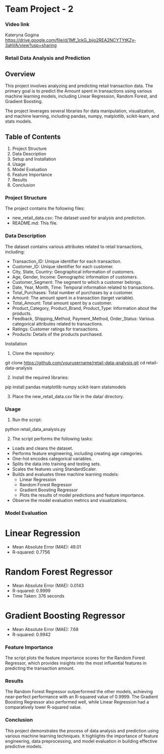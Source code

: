 # Team Project - 2

### Video link

Kateryna Gogina https://drive.google.com/file/d/1Mf_1ckG_bjio2REA2NCYTYtKZy-3ahVA/view?usp=sharing

### Retail Data Analysis and Prediction

## Overview

This project involves analyzing and predicting retail transaction data. The primary goal is to predict the Amount spent in transactions using various machine learning models, including Linear Regression, Random Forest, and Gradient Boosting.

The project leverages several libraries for data manipulation, visualization, and machine learning, including pandas, numpy, matplotlib, scikit-learn, and stats models.

## Table of Contents

1. Project Structure
2. Data Description
3. Setup and Installation
4. Usage
5. Model Evaluation
6. Feature Importance
7. Results
8. Conclusion

### Project Structure

The project contains the following files:

- new_retail_data.csv: The dataset used for analysis and prediction.
- README.md: This file.

### Data Description

The dataset contains various attributes related to retail transactions, including:

- Transaction_ID: Unique identifier for each transaction.
- Customer_ID: Unique identifier for each customer.
- City, State, Country: Geographical information of customers.
- Age, Gender, Income: Demographic information of customers.
- Customer_Segment: The segment to which a customer belongs.
- Date, Year, Month, Time: Temporal information related to transactions.
- Total_Purchases: Total number of purchases by a customer.
- Amount: The amount spent in a transaction (target variable).
- Total_Amount: Total amount spent by a customer.
- Product_Category, Product_Brand, Product_Type: Information about the products.
- Feedback, Shipping_Method, Payment_Method, Order_Status: Various categorical attributes related to transactions.
- Ratings: Customer ratings for transactions.
- Products: Details of the products purchased.

Installation

1. Clone the repository:

git clone https://github.com/yourusername/retail-data-analysis.git
cd retail-data-analysis

2. Install the required libraries:

pip install pandas matplotlib numpy scikit-learn statsmodels

3. Place the new_retail_data.csv file in the data/ directory.

### Usage

1. Run the script:

python retail_data_analysis.py

2. The script performs the following tasks:

- Loads and cleans the dataset.
- Performs feature engineering, including creating age categories.
- One-hot encodes categorical variables.
- Splits the data into training and testing sets.
- Scales the features using StandardScaler.
- Builds and evaluates three machine learning models:
  - Linear Regression
  - Random Forest Regressor
  - Gradient Boosting Regressor
  - Plots the results of model predictions and feature importance.
- Observe the model evaluation metrics and visualizations.

### Model Evaluation

# Linear Regression

- Mean Absolute Error (MAE): 49.01
- R-squared: 0.7756

# Random Forest Regressor

- Mean Absolute Error (MAE): 0.0143
- R-squared: 0.9999
- Time Taken: 376 seconds

# Gradient Boosting Regressor

- Mean Absolute Error (MAE): 7.68
- R-squared: 0.9942

### Feature Importance

The script plots the feature importance scores for the Random Forest Regressor, which provides insights into the most influential features in predicting the transaction amount.

### Results

The Random Forest Regressor outperformed the other models, achieving near-perfect performance with an R-squared value of 0.9999. The Gradient Boosting Regressor also performed well, while Linear Regression had a comparatively lower R-squared value.

### Conclusion

This project demonstrates the process of data analysis and prediction using various machine learning techniques. It highlights the importance of feature engineering, data preprocessing, and model evaluation in building effective predictive models.
